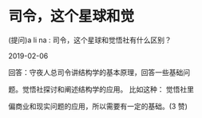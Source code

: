# 司令，这个星球和觉

(提问)a li na : 司令，这个星球和觉悟社有什么区别？

2019-02-06

回答：守夜人总司令讲结构学的基本原理，回答一些基础问

题。觉悟社探讨和阐述结构学的应用。 比如这种： 觉悟社里

偏商业和现实问题的应用，所以需要有一定的基础。(3 赞)
